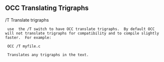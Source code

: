 ## OCC Translating Trigraphs

 /T    Translate trigraphs
 
     use  the /T switch to have OCC translate trigraphs.  By default OCC will not translate trigraphs for compatibility and to compile slightly faster.  For example:
 
     OCC /T myfile.c
 
     Translates any trigraphs in the text.
  
  